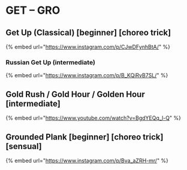 # GET – GRO

## Get Up (Classical) \[beginner] \[choreo trick]

{% embed url="https://www.instagram.com/p/CJwDFynhBtA/" %}

### Russian Get Up (intermediate)

{% embed url="https://www.instagram.com/p/B_KQiRvB7SL/" %}

## Gold Rush / Gold Hour / Golden Hour \[intermediate]

{% embed url="https://www.youtube.com/watch?v=BgdYEQq_l-Q" %}



## Grounded Plank \[beginner] \[choreo trick] \[sensual]

{% embed url="https://www.instagram.com/p/Bva_aZRH-mr/" %}
